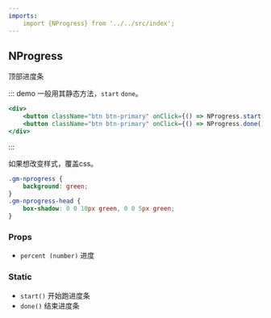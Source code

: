 ```yaml
---
imports:
    import {NProgress} from '../../src/index';
---
```


## NProgress

顶部进度条

::: demo 一般用其静态方法，`start` `done`。

```jsx
<div>
    <button className="btn btn-primary" onClick={() => NProgress.start()}>start</button>
    <button className="btn btn-primary" onClick={() => NProgress.done()}>end</button>
</div>
```
:::

如果想改变样式，覆盖css。

```css
.gm-nprogress {
    background: green;
}
.gm-nprogress-head {
    box-shadow: 0 0 10px green, 0 0 5px green;
}
```

### Props
- `percent (number)` 进度

### Static
- `start()` 开始跑进度条
- `done()` 结束进度条